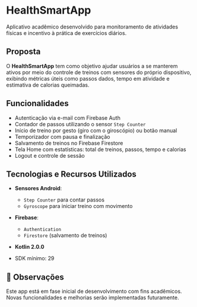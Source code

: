 # HealthSmartApp 

Aplicativo acadêmico desenvolvido para monitoramento de atividades físicas e incentivo à prática de exercícios diários.

## Proposta

O **HealthSmartApp** tem como objetivo ajudar usuários a se manterem ativos por meio do controle de treinos com sensores do próprio dispositivo, exibindo métricas úteis como passos dados, tempo em atividade e estimativa de calorias queimadas.

## Funcionalidades

- Autenticação via e-mail com Firebase Auth
- Contador de passos utilizando o sensor `Step Counter`
- Início de treino por gesto (giro com o giroscópio) ou botão manual
- Temporizador com pausa e finalização
- Salvamento de treinos no Firebase Firestore
- Tela Home com estatísticas: total de treinos, passos, tempo e calorias
- Logout e controle de sessão

## Tecnologias e Recursos Utilizados

- **Sensores Android**:  
  - `Step Counter` para contar passos  
  - `Gyroscope` para iniciar treino com movimento

- **Firebase**:  
  - `Authentication`  
  - `Firestore` (salvamento de treinos)

- **Kotlin 2.0.0**
- SDK mínimo: 29

## 📌 Observações

Este app está em fase inicial de desenvolvimento com fins acadêmicos. Novas funcionalidades e melhorias serão implementadas futuramente.
